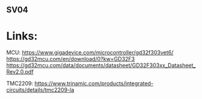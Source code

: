 ## SV04

# Links:

MCU:
https://www.gigadevice.com/microcontroller/gd32f303vet6/
https://gd32mcu.com/en/download/0?kw=GD32F3
https://gd32mcu.com/data/documents/datasheet/GD32F303xx_Datasheet_Rev2.0.pdf


TMC2209:
https://www.trinamic.com/products/integrated-circuits/details/tmc2209-la
